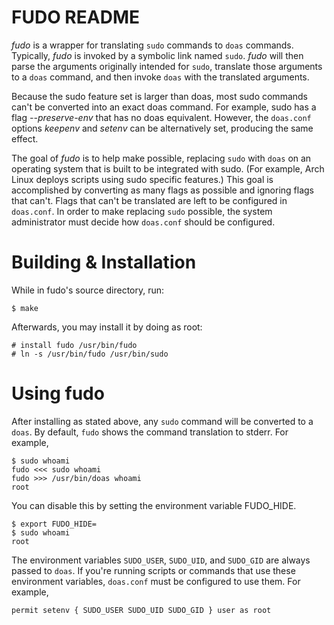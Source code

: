 FUDO README
===========

*fudo* is a wrapper for translating `sudo` commands to `doas`
commands. Typically, *fudo* is invoked by a symbolic link named
`sudo`. *fudo* will then parse the arguments originally intended for
`sudo`, translate those arguments to a `doas` command, and then invoke
`doas` with the translated arguments.

Because the sudo feature set is larger than doas, most sudo commands
can't be converted into an exact doas command. For example, sudo has a
flag *--preserve-env* that has no doas equivalent. However, the
`doas.conf` options *keepenv* and *setenv* can be alternatively set,
producing the same effect.

The goal of *fudo* is to help make possible, replacing `sudo` with
`doas` on an operating system that is built to be integrated with
sudo. (For example, Arch Linux deploys scripts using sudo specific
features.)  This goal is accomplished by converting as many flags as
possible and ignoring flags that can't. Flags that can't be translated
are left to be configured in `doas.conf`. In order to make replacing
`sudo` possible, the system administrator must decide how `doas.conf`
should be configured.


Building & Installation
=======================

While in fudo's source directory, run:

    $ make

Afterwards, you may install it by doing as root:

    # install fudo /usr/bin/fudo
    # ln -s /usr/bin/fudo /usr/bin/sudo


Using fudo
==========

After installing as stated above, any `sudo` command will be converted
to a `doas`. By default, `fudo` shows the command translation to
stderr. For example,

    $ sudo whoami
    fudo <<< sudo whoami
    fudo >>> /usr/bin/doas whoami
    root

You can disable this by setting the environment variable FUDO_HIDE.

    $ export FUDO_HIDE=
    $ sudo whoami
    root

The environment variables `SUDO_USER`, `SUDO_UID`, and `SUDO_GID` are
always passed to `doas`. If you're running scripts or commands that
use these environment variables, `doas.conf` must be configured to use
them. For example,

    permit setenv { SUDO_USER SUDO_UID SUDO_GID } user as root
